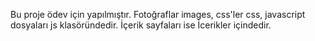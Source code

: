 Bu proje ödev için yapılmıştır.
Fotoğraflar images, css'ler css, javascript dosyaları js klasöründedir.
İçerik sayfaları ise İcerikler içindedir.